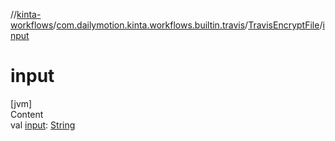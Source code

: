 //[kinta-workflows](../../../index.md)/[com.dailymotion.kinta.workflows.builtin.travis](../index.md)/[TravisEncryptFile](index.md)/[input](input.md)



# input  
[jvm]  
Content  
val [input](input.md): [String](https://kotlinlang.org/api/latest/jvm/stdlib/kotlin/-string/index.html)  



